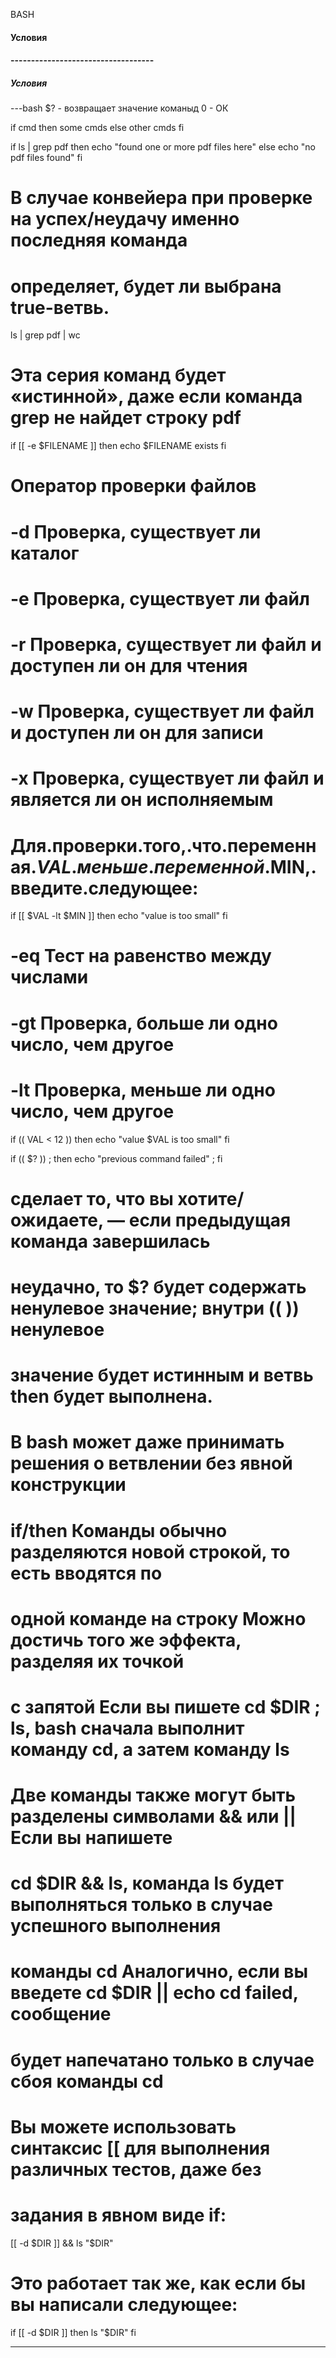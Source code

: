 BASH

#### Условия 


#### -----------------------------------

##### Условия 
---bash
$?  - возвращает значение команыд 0 - ОК 
 
if cmd
then
   some cmds
else
   other cmds
fi



if ls | grep pdf
then
   echo "found one or more pdf files here"
else
   echo "no pdf files found"
fi

# В случае конвейера при проверке на успех/неудачу именно последняя команда
# определяет, будет ли выбрана true-ветвь.
 ls | grep pdf | wc
# Эта серия команд будет «истинной», даже если команда grep не найдет строку pdf


if [[ -e $FILENAME ]]
then
   echo $FILENAME exists
fi

# Оператор проверки файлов 
# -d   Проверка, существует ли каталог
# -e   Проверка, существует ли файл
# -r   Проверка, существует ли файл и доступен ли он для чтения
# -w   Проверка, существует ли файл и доступен ли он для записи
# -x   Проверка, существует ли файл и является ли он исполняемым

# Для.проверки.того,.что.переменная.$VAL.меньше.переменной.$MIN,.введите.следующее:

if [[ $VAL -lt $MIN ]]
then
   echo "value is too small"
fi

# -eq  Тест на равенство между числами
# -gt  Проверка, больше ли одно число, чем другое
# -lt  Проверка, меньше ли одно число, чем другое

if (( VAL < 12 ))
then
   echo "value $VAL is too small"
fi


if (( $? )) ; then echo "previous command failed" ; fi
# сделает то, что вы хотите/ожидаете, — если предыдущая команда завершилась 
# неудачно, то $? будет содержать ненулевое значение; внутри (( )) ненулевое 
# значение будет истинным и ветвь then будет выполнена.



# В bash может даже принимать решения о ветвлении без явной конструкции 
# if/then  Команды обычно разделяются новой строкой, то есть вводятся по 
# одной команде на строку  Можно достичь того же эффекта, разделяя их точкой 
# с запятой  Если вы пишете cd $DIR ; ls, bash сначала выполнит команду cd, а затем команду ls 
# Две команды также могут быть разделены символами && или ||  Если вы напишете 
# cd $DIR && ls, команда ls будет выполняться только в случае успешного выполнения 
# команды cd  Аналогично, если вы введете cd $DIR || echo cd failed, сообщение 
# будет напечатано только в случае сбоя команды cd 
# Вы можете использовать синтаксис [[ для выполнения различных тестов, даже без 
# задания в явном виде if:

[[ -d $DIR ]] && ls "$DIR"

# Это работает так же, как если бы вы написали следующее:

if [[ -d $DIR ]]
then
   ls "$DIR"
fi

---
